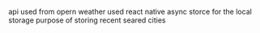 api used from opern weather
used react native async storce for the local storage purpose of storing recent seared cities 

